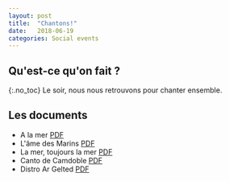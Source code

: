 ```yaml
---
layout: post
title:  "Chantons!"
date:   2018-06-19
categories: Social events
---
```


## Qu'est-ce qu'on fait ?
{:.no_toc}
Le soir, nous nous retrouvons pour chanter ensemble. 

## Les documents

- A la mer [PDF](/fichiers/a_la_mer.pdf)
- L'âme des Marins [PDF](/fichiers/Lame_des_marins.pdf)
- La mer, toujours la mer [PDF](/fichiers/Lamer_tj_la_mer.pdf)
- Canto de Camdoble [PDF](/fichiers/canto_de_camdoble.pdf)
- Distro Ar Gelted [PDF](/fichiers/distro_ar_gelted.pdf)

